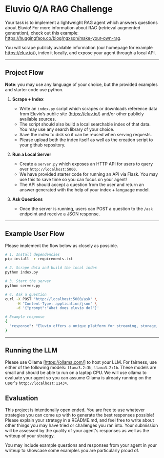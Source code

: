 # Eluvio Q/A RAG Challenge

Your task is to implement a lightweight RAG agent which answers questions about Eluvio! For more information about RAG (retrieval augmented generation), check out this example: https://huggingface.co/blog/ngxson/make-your-own-rag. 

You will scrape publicly available information (our homepage for example https://eluv.io/), index it locally, and expose your agent through a local API.

---

## Project Flow  

**Note**: you may use any language of your choice, but the provided examples and starter code use python. 

1. **Scrape + Index**  
   - Write an `index.py` script which scrapes or downloads reference data from Eluvio’s public site (https://eluv.io/) and/or other publicly available sources.  
   - The script should also build a local searchable index of that data. You may use any search library of your choice. 
   - Save the index to disk so it can be reused when serving requests.
   - Please upload both the index itself as well as the creation script to your github repository.

2. **Run a Local Server**  
   - Create a `server.py` which exposes an HTTP API for users to query over `http://localhost:5000`.
   - We have provided starter code for running an API via Flask. You may use this to save time so you can focus on your agent!
   - The API should accept a question from the user and return an answer generated with the help of your index + language model.

3. **Ask Questions**  
   - Once the server is running, users can POST a question to the `/ask` endpoint and receive a JSON response.

---

## Example User Flow

Please implement the flow below as closely as possible.

```bash
# 1. Install dependencies
pip install -r requirements.txt

# 2. Scrape data and build the local index
python index.py

# 3. Start the server
python server.py

# 4. Ask a question
curl -X POST "http://localhost:5000/ask" \
     -H "Content-Type: application/json" \
     -d '{"prompt":"What does eluvio do?"}'

# Example response
{
  "response": "Eluvio offers a unique platform for streaming, storage, and distribution of video over the internet that is simpler and more cost effective than traditional pipelines."
}
```

---

## Running the LLM

Please use Ollama [https://ollama.com/] to host your LLM. For fairness, use either of the following models: `llama3.2:3b`, `llama3.2:1b`. These models are small and should be able to run on a laptop CPU. We will use ollama to evaluate your agent so you can assume Ollama is already running on the user's `http://localhost:11434`.

## Evaluation

This project is intentionally open ended. You are free to use whatever strategies you can come up with to generate the best responses possible! Please explain your strategy in a README.md, and feel free to write about other things you may have tried or challenges you ran into. Your submission will be assessed by the quality of your agent's responses as well as the writeup of your strategy.

You may include example questions and responses from your agent in your writeup to showcase some examples you are particularly proud of.

